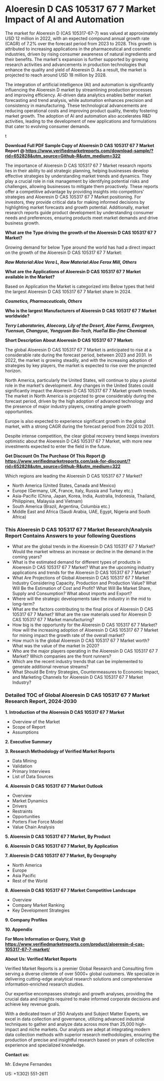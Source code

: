 <meta name="title" content="Global Aloeresin D CAS 105317 67 7 Market Impact of AI and Automation"><meta name="description" content="The market for Aloeresin D (CAS 105317-67-7) was valued at approximately USD 12 million in 2022, with an expected compound annual growth rate (CAGR) of 7.2% over the f"><meta name="title" content="Aloeresin D CAS 105317 67 7 Market Size, Share, Scope, Trends, Growth, Opportunities, Analysis, Forecast"><h1>Aloeresin D CAS 105317 67 7 Market Impact of AI and Automation</h1><p>The market for Aloeresin D (CAS 105317-67-7) was valued at approximately USD 12 million in 2022, with an expected compound annual growth rate (CAGR) of 7.2% over the forecast period from 2023 to 2028. This growth is attributed to increasing applications in the pharmaceutical and cosmetic industries, driven by rising consumer awareness of natural ingredients and their benefits. The market's expansion is further supported by growing research activities and advancements in production technologies that enhance the quality and yield of Aloeresin D. As a result, the market is projected to reach around USD 18 million by 2028.</p><p>The integration of artificial intelligence (AI) and automation is significantly influencing the Aloeresin D market by streamlining production processes and improving efficiency. AI-driven data analytics enables better market forecasting and trend analysis, while automation enhances precision and consistency in manufacturing. These technological advancements are reducing operational costs and improving product quality, thereby fostering market growth. The adoption of AI and automation also accelerates R&D activities, leading to the development of new applications and formulations that cater to evolving consumer demands.</p>t</p><p id="" class=""><strong>Download Full PDF Sample Copy of Aloeresin D CAS 105317 67 7 Market Report @ <a href="https://www.verifiedmarketreports.com/download-sample/?rid=652828&utm_source=Github-R&utm_medium=322" target="_blank">https://www.verifiedmarketreports.com/download-sample/?rid=652828&utm_source=Github-R&utm_medium=322</a></strong></p><p>The importance of&nbsp;Aloeresin D CAS 105317 67 7 Market research reports lies in their ability to aid strategic planning, helping businesses develop effective strategies by understanding market trends and dynamics. They play a crucial role in risk management by identifying potential risks and challenges, allowing businesses to mitigate them proactively. These reports offer a competitive advantage by providing insights into competitors' strategies and Aloeresin D CAS 105317 67 7 Market positioning. For investors, they provide critical data for making informed decisions by highlighting market forecasts and growth potential. Additionally, market research reports guide product development by understanding consumer needs and preferences, ensuring products meet market demands and drive business growth.</p><p><strong>What are the&nbsp;Type driving the growth of the Aloeresin D CAS 105317 67 7 Market?</strong></p><p id="" class="">Growing demand for below Type around the world has had a direct impact on the growth of the Aloeresin D CAS 105317 67 7 Market:</p><em><strong>Raw Material:Aloe Vera L, Raw Material:Aloe Ferox Mill, Others</strong></em></p><strong>What are the&nbsp;Applications&nbsp;of Aloeresin D CAS 105317 67 7 Market available in the Market?</strong></p><p id="" class="">Based on Application the Market is categorized into Below types that held the largest Aloeresin D CAS 105317 67 7 Market share In 2024.</p><em><strong>Cosmetics, Pharmaceuticals, Others</strong></em></p><strong>Who is the largest Manufacturers of Aloeresin D CAS 105317 67 7 Market worldwide?</strong></p><p><em><strong>Terry Laboratories, Aloecorp, Lily of the Desert, Aloe Farms, Evergreen, Yuensun, Changyue, Yongyuan Bio-Tech, HuaTai Bio-fine Chemical</strong></em></p><p id="" class=""><strong>Short Description About Aloeresin D CAS 105317 67 7 Market:</strong></p><p>The global Aloeresin D CAS 105317 67 7 Market is anticipated to rise at a considerable rate during the forecast period, between 2023 and 2031. In 2022, the market is growing steadily, and with the increasing adoption of strategies by key players, the market is expected to rise over the projected horizon.</p><p>North America, particularly the United States, will continue to play a pivotal role in the market's development. Any changes in the United States could significantly impact the Aloeresin D CAS 105317 67 7 Market growth trends. The market in North America is projected to grow considerably during the forecast period, driven by the high adoption of advanced technology and the presence of major industry players, creating ample growth opportunities.</p><p>Europe is also expected to experience significant growth in the global market, with a strong CAGR during the forecast period from 2024 to 2031.</p><p>Despite intense competition, the clear global recovery trend keeps investors optimistic about the Aloeresin D CAS 105317 67 7 Market, with more new investments expected to enter the field in the future.</p><p id="" class=""><strong>Get Discount On The Purchase Of This Report @ <a href="https://www.verifiedmarketreports.com/ask-for-discount/?rid=652828&utm_source=Github-R&utm_medium=322" target="_blank">https://www.verifiedmarketreports.com/ask-for-discount/?rid=652828&utm_source=Github-R&utm_medium=322</a></strong></p>Which regions are leading the Aloeresin D CAS 105317 67 7 Market?</p><ul><li>North America (United States, Canada and Mexico)</li><li>Europe (Germany, UK, France, Italy, Russia and Turkey etc.)</li><li>Asia-Pacific (China, Japan, Korea, India, Australia, Indonesia, Thailand, Philippines, Malaysia and Vietnam)</li><li>South America (Brazil, Argentina, Columbia etc.)</li><li>Middle East and Africa (Saudi Arabia, UAE, Egypt, Nigeria and South Africa)</li></ul><h3 id="" class="">This Aloeresin D CAS 105317 67 7 Market Research/Analysis Report Contains Answers to your following Questions</h3><ul><li>What are the global trends in the Aloeresin D CAS 105317 67 7 Market? Would the market witness an increase or decline in the demand in the coming years?</li><li>What is the estimated demand for different types of products in Aloeresin D CAS 105317 67 7 Market? What are the upcoming industry applications and trends for the Aloeresin D CAS 105317 67 7 Market?</li><li>What Are Projections of Global Aloeresin D CAS 105317 67 7 Market Industry Considering Capacity, Production and Production Value? What Will Be the Estimation of Cost and Profit? What Will Be Market Share, Supply and Consumption? What about imports and Export?</li><li>Where will the strategic developments take the industry in the mid to long-term?</li><li>What are the factors contributing to the final price of Aloeresin D CAS 105317 67 7 Market? What are the raw materials used for Aloeresin D CAS 105317 67 7 Market manufacturing?</li><li>How big is the opportunity for the Aloeresin D CAS 105317 67 7 Market? How will the increasing adoption of Aloeresin D CAS 105317 67 7 Market for mining impact the growth rate of the overall market?</li><li>How much is the global Aloeresin D CAS 105317 67 7 Market worth? What was the value of the market In 2020?</li><li>Who are the major players operating in the Aloeresin D CAS 105317 67 7 Market? Which companies are the front runners?</li><li>Which are the recent industry trends that can be implemented to generate additional revenue streams?</li><li>What Should Be Entry Strategies, Countermeasures to Economic Impact, and Marketing Channels for Aloeresin D CAS 105317 67 7 Market Industry?</li></ul><h3 id="" class="">Detailed TOC of Global Aloeresin D CAS 105317 67 7 Market Research Report, 2024-2030</h3><p id="" class=""><strong>1. Introduction of the Aloeresin D CAS 105317 67 7 Market</strong></p><ul><li>Overview of the Market</li><li>Scope of Report</li><li>Assumptions</li></ul><p id="" class=""><strong>2. Executive Summary</strong></p><p id="" class=""><strong>3. Research Methodology of Verified Market Reports</strong></p><ul><li>Data Mining</li><li>Validation</li><li>Primary Interviews</li><li>List of Data Sources</li></ul><p id="" class=""><strong>4. Aloeresin D CAS 105317 67 7 Market Outlook</strong></p><ul><li>Overview</li><li>Market Dynamics</li><li>Drivers</li><li>Restraints</li><li>Opportunities</li><li>Porters Five Force Model</li><li>Value Chain Analysis</li></ul><p id="" class=""><strong>5. Aloeresin D CAS 105317 67 7 Market, By Product</strong></p><p id="" class=""><strong>6. Aloeresin D CAS 105317 67 7 Market, By Application</strong></p><p id="" class=""><strong>7. Aloeresin D CAS 105317 67 7 Market, By Geography</strong></p><ul><li>North America</li><li>Europe</li><li>Asia Pacific</li><li>Rest of the World</li></ul><p id="" class=""><strong>8. Aloeresin D CAS 105317 67 7 Market Competitive Landscape</strong></p><ul><li>Overview</li><li>Company Market Ranking</li><li>Key Development Strategies</li></ul><p id="" class=""><strong>9. Company Profiles</strong></p><p id="" class=""><strong>10. Appendix</strong></p><p id="" class=""><strong>For More Information or Query, Visit @ <a href="https://www.verifiedmarketreports.com/product/aloeresin-d-cas-105317-67-7-market/" target="_blank">https://www.verifiedmarketreports.com/product/aloeresin-d-cas-105317-67-7-market/</a></strong></p><p id="" class=""><strong>About Us: Verified Market Reports</strong></p><p id="" class="">Verified Market Reports is a premier Global Research and Consulting firm serving a diverse clientele of over 5000+ global customers. We specialize in delivering cutting-edge analytical research solutions and comprehensive information-enriched research studies.</p><p id="" class="">Our expertise encompasses strategic and growth analyses, providing the crucial data and insights required to make informed corporate decisions and achieve key revenue goals.</p><p id="" class="">With a dedicated team of 250 Analysts and Subject Matter Experts, we excel in data collection and governance, utilizing advanced industrial techniques to gather and analyze data across more than 25,000 high-impact and niche markets. Our analysts are adept at integrating modern data collection methods with superior research methodologies, ensuring the production of precise and insightful research based on years of collective experience and specialized knowledge.</p><p id="" class=""><strong>Contact us:</strong></p><p id="" class="">Mr. Edwyne Fernandes</p><p id="" class="">US: +1(302) 551-2611</p>